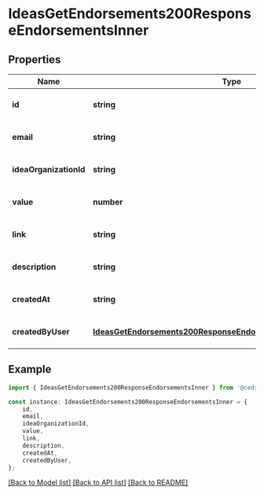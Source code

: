 # IdeasGetEndorsements200ResponseEndorsementsInner


## Properties

Name | Type | Description | Notes
------------ | ------------- | ------------- | -------------
**id** | **string** |  | [optional] [default to undefined]
**email** | **string** |  | [optional] [default to undefined]
**ideaOrganizationId** | **string** |  | [optional] [default to undefined]
**value** | **number** |  | [optional] [default to undefined]
**link** | **string** |  | [optional] [default to undefined]
**description** | **string** |  | [optional] [default to undefined]
**createdAt** | **string** |  | [optional] [default to undefined]
**createdByUser** | [**IdeasGetEndorsements200ResponseEndorsementsInnerCreatedByUser**](IdeasGetEndorsements200ResponseEndorsementsInnerCreatedByUser.md) |  | [optional] [default to undefined]

## Example

```typescript
import { IdeasGetEndorsements200ResponseEndorsementsInner } from '@cedricziel/aha-js';

const instance: IdeasGetEndorsements200ResponseEndorsementsInner = {
    id,
    email,
    ideaOrganizationId,
    value,
    link,
    description,
    createdAt,
    createdByUser,
};
```

[[Back to Model list]](../README.md#documentation-for-models) [[Back to API list]](../README.md#documentation-for-api-endpoints) [[Back to README]](../README.md)
